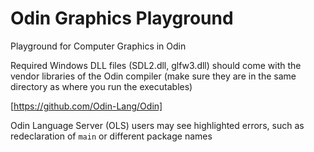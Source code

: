 # Odin Graphics Playground
Playground for Computer Graphics in Odin

Required Windows DLL files (SDL2.dll, glfw3.dll) should come with the vendor libraries of the Odin compiler (make sure they are in the same directory as where you run the executables)

[https://github.com/Odin-Lang/Odin]

Odin Language Server (OLS) users may see highlighted errors, such as redeclaration of `main` or different package names
